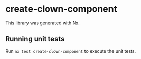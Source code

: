 # create-clown-component

This library was generated with [Nx](https://nx.dev).

## Running unit tests

Run `nx test create-clown-component` to execute the unit tests.
